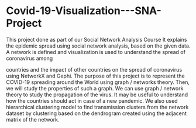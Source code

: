 # Covid-19-Visualization---SNA-Project
This project done as part of our Social Network Analysis Course
It explains the epidemic spread using social network analysis, based on the given data.
A network is defined and visualization is used to understand the spread of coronavirus among
 
countries and the impact of other countries on the spread of coronavirus using NetworkX and Gephi. 
The purpose of this
 project is to represent the COVID-19 spreading around the World using graph / networks theory.
Then, we will study the properties of such a graph. We can use graph / network theory to study
 the propagation of the virus. 
It may be useful to understand how the countries should act in case
of a new pandemic. We also used hierarchical clustering model
to find transmission clusters from
the network dataset by clustering based on the dendrogram created using the adjacent matrix of
the network.
